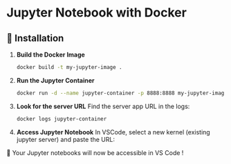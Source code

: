 # Jupyter Notebook with Docker

## 🚀 Installation

1. **Build the Docker Image**

   ```sh
   docker build -t my-jupyter-image .
   ```

2. **Run the Jupyter Container**

   ```sh
   docker run -d --name jupyter-container -p 8888:8888 my-jupyter-image
   ```

3. **Look for the server URL**
   Find the server app URL in the logs:

   ```sh
   docker logs jupyter-container
   ```

4. **Access Jupyter Notebook**
   In VSCode, select a new kernel (existing jupyter server) and paste the URL:

📌 Your Jupyter notebooks will now be accessible in VS Code !
